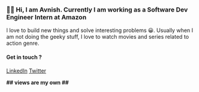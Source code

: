 ### 👋🏼 Hi, I am Avnish. Currently I am working as a Software Dev Engineer Intern at Amazon

I love to build new things and solve interesting problems 😀.
Usually when I am not doing the geeky stuff, I love to watch movies and series related to action genre.

#### Get in touch ?

[LinkedIn](https://www.linkedin.com/in/avnishchhikara)
[Twitter](https://twitter.com/avnish_chhikara)

**## views are my own ##**

